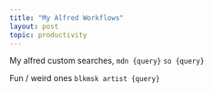 ```yaml
---
title: "My Alfred Workflows"
layout: post
topic: productivity
---
```


My alfred custom searches, `mdn {query}` `so {query}`

Fun / weird ones `blkmsk artist {query}`
